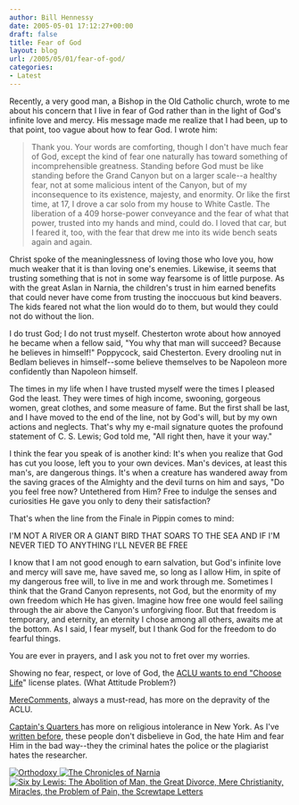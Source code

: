 ```yaml
---
author: Bill Hennessy
date: 2005-05-01 17:12:27+00:00
draft: false
title: Fear of God
layout: blog
url: /2005/05/01/fear-of-god/
categories:
- Latest
---
```


Recently, a very good man, a Bishop in the Old Catholic church, wrote to me about his concern that I live in fear of God rather than in the light of God's infinite love and mercy.  His message made me realize that I had been, up to that point, too vague about how to fear God.  I wrote him:




> Thank you.  Your words are comforting, though I don't have much fear of God, except the kind of fear one naturally has toward something of incomprehensible greatness.  Standing before God must be like standing before the Grand Canyon but on a larger scale--a healthy fear, not at some malicious intent of the Canyon, but of my inconsequence to its existence, majesty, and enormity.  Or like the first time, at 17, I drove a car solo from my house to White Castle.  The liberation of a 409 horse-power conveyance and the fear of what that power, trusted into my hands and mind, could do.   I loved that car, but I feared it, too, with the fear that drew me into its wide bench seats again and again.

Christ spoke of the meaninglessness of loving those who love you, how much weaker that it is than loving one's enemies.  Likewise, it seems that trusting something that is not in some way fearsome is of little purpose.  As with the great Aslan in Narnia, the children's trust in him earned benefits that could never have come from trusting the inoccuous but kind beavers. The kids feared not what the lion would do to them, but would they could not do without the lion.

I do trust God; I do not trust myself.  Chesterton wrote about how annoyed he became when a fellow said, "You why that man will succeed?  Because he believes in himself!"  Poppycock, said Chesterton.  Every drooling nut in Bedlam believes in himself--some believe themselves to be Napoleon more confidently than Napoleon himself.

The times in my life when I have trusted myself were the times I pleased God the least.  They were times of high income, swooning, gorgeous women, great clothes, and some measure of fame.  But the first shall be last, and I have moved to the end of the line, not by God's will, but by my own actions and neglects.  That's why  my e-mail signature quotes the profound statement of C. S. Lewis;  God told me, "All right then, have it your way."

I think the fear you speak of is another kind:  It's when you realize that God has cut you loose, left you to your own devices.  Man's devices, at least this man's, are dangerous things.  It's when a creature has wandered away from the saving graces of the Almighty and the devil turns on him and says, "Do you feel free now?  Untethered from Him?  Free to indulge the senses and curiosities He gave you only to deny their satisfaction?

That's when the line from the Finale in Pippin comes to mind:

I'M NOT A RIVER OR A GIANT BIRD
THAT SOARS TO THE SEA
AND IF I'M NEVER TIED TO ANYTHING
I'LL NEVER BE FREE


I know that I am not good enough to earn salvation, but God's infinite love and mercy will save me, have saved me, so long as I allow Him, in spite of my dangerous free will, to live in me and work through me.  Sometimes I think that the Grand Canyon represents, not God, but the enormity of my own freedom which He has given.  Imagine how free one would feel sailing through the air above the Canyon's unforgiving floor.  But that freedom is temporary, and eternity, an eternity I chose among all others, awaits me at the bottom.  As I said, I fear myself, but I thank God for the freedom to do fearful things.

You are ever in prayers, and I ask you not to fret over my worries. 



Showing no fear, respect, or love of God, the [ACLU wants to end "Choose Life](https://whatattitudeproblem.blogs.com/home/2005/04/aclu_sues_over_.html)" license plates. (What Attitude Problem?)

[MereComments,](https://merecomments.typepad.com/merecomments/2005/04/aclu_supports_r.html) always a must-read, has more on the depravity of the ACLU.

[Captain's Quarters ](https://www.captainsquartersblog.com/mt/archives/004390.php)has more on religious intolerance in New York.  As I've [written before](https://www.hennessysview.com/?p=631), these people don't disbelieve in God, the hate Him and fear Him in the bad way--they the criminal hates the police or the plagiarist hates the researcher.

[![Orthodoxy](https://images.amazon.com/images/P/0898705525.01._SCMZZZZZZZ_.jpg)
](https://www.amazon.com/exec/obidos/redirect?tag=manalangcom-20%26link_code=xm2%26camp=2025%26creative=165953%26path=https://www.amazon.com/gp/redirect.html%253fASIN=0898705525%2526location=/o/ASIN/0898705525%25253FSubscriptionId=0EMV44A9A5YT1RVDGZ82)[![The Chronicles of Narnia](https://images.amazon.com/images/P/0694524751.01._SCMZZZZZZZ_.jpg)
](https://www.amazon.com/exec/obidos/redirect?tag=manalangcom-20%26link_code=xm2%26camp=2025%26creative=165953%26path=https://www.amazon.com/gp/redirect.html%253fASIN=0694524751%2526location=/o/ASIN/0694524751%25253FSubscriptionId=0EMV44A9A5YT1RVDGZ82)[![Six by Lewis: The Abolition of Man, the Great Divorce, Mere Christianity, Miracles, the Problem of Pain, the Screwtape Letters](https://images.amazon.com/images/P/0684831198.01._SCMZZZZZZZ_.jpg)
](https://www.amazon.com/exec/obidos/redirect?tag=manalangcom-20%26link_code=xm2%26camp=2025%26creative=165953%26path=https://www.amazon.com/gp/redirect.html%253fASIN=0684831198%2526location=/o/ASIN/0684831198%25253FSubscriptionId=0EMV44A9A5YT1RVDGZ82)
